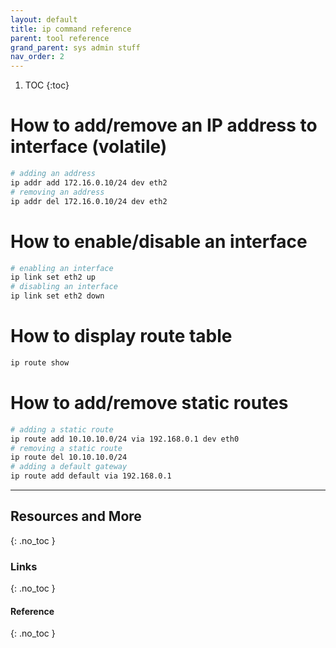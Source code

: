 ```yaml
---
layout: default
title: ip command reference
parent: tool reference
grand_parent: sys admin stuff
nav_order: 2
---
```


1. TOC
{:toc}

# How to add/remove an IP address to interface (volatile)
```bash
# adding an address
ip addr add 172.16.0.10/24 dev eth2
# removing an address
ip addr del 172.16.0.10/24 dev eth2
```

# How to enable/disable an interface
```bash
# enabling an interface
ip link set eth2 up
# disabling an interface
ip link set eth2 down
```

# How to display route table
```bash
ip route show
```

# How to add/remove static routes
```bash
# adding a static route
ip route add 10.10.10.0/24 via 192.168.0.1 dev eth0
# removing a static route
ip route del 10.10.10.0/24
# adding a default gateway
ip route add default via 192.168.0.1
```

---

## Resources and More
{: .no_toc }
### Links
{: .no_toc }
#### Reference
{: .no_toc }
